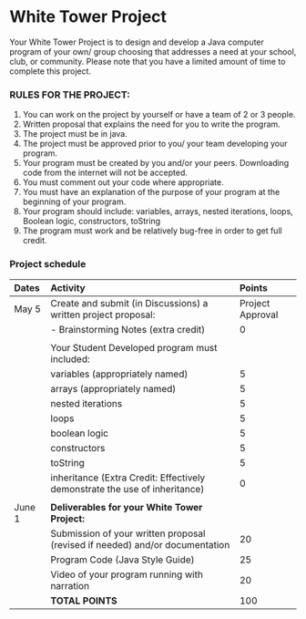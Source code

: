 # White Tower Project

Your White Tower Project is to design and develop a Java computer program of your own/ group choosing that addresses a need at your school, club, or community.   Please note that you have a limited amount of time to complete this project. 

### RULES FOR THE PROJECT:
1) You can work on the project by yourself or have a team of 2 or 3 people.
2) Written proposal that explains the need for you to write the program.
3) The project must be in java.
4) The project must be approved prior to you/ your team developing your program.
5) Your program must be created by you and/or your peers.  Downloading code from the internet will not be accepted.
6) You must comment out your code where appropriate.
7) You must have an explanation of the purpose of your program at the beginning of your program.
8) Your program should include: variables, arrays, nested iterations, loops, Boolean logic, constructors, toString
9) The program must work and be relatively bug-free in order to get full credit.
 

### Project schedule
| Dates | Activity | Points |
| :--- | :--- | :--- |
| May 5 | Create and submit (in Discussions) a written project proposal: | Project Approval |
|  | -  Brainstorming Notes (extra credit) | 0 |
|    |
|  |Your Student Developed program must included: |   |
|  | variables (appropriately named)| 5 |
|  | arrays (appropriately named) | 5 |
|  | nested iterations | 5 |
|  | loops | 5 |
|  | boolean logic | 5 |
|  | constructors | 5 |
|  | toString | 5 |
|  | inheritance (Extra Credit:  Effectively demonstrate the use of inheritance) | 0 |
|    |
| June 1 | **Deliverables for your White Tower Project:** |  |
|  | Submission of your written proposal (revised if needed) and/or documentation | 20 |
|  | Program Code (Java Style Guide)  | 25 |
|  | Video of your program running with narration | 20 |
|  | **TOTAL POINTS** | 100 |
